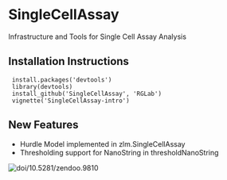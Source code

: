 SingleCellAssay
===============

Infrastructure and Tools for Single Cell Assay Analysis


Installation Instructions
------------
     install.packages('devtools')
     library(devtools)
     install_github('SingleCellAssay', 'RGLab')
     vignette('SingleCellAssay-intro')


New Features 
------------
- Hurdle Model implemented in zlm.SingleCellAssay
- Thresholding support for NanoString in thresholdNanoString

![doi/10.5281/zendoo.9810](http://zenodo.org/badge/doi/10.5281/zenodo.9810.png)

